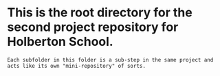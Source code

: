 # This is the root directory for the second project repository for Holberton School.

~~~
Each subfolder in this folder is a sub-step in the same project and acts like its own "mini-repository" of sorts.
~~~